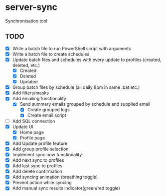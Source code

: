 # server-sync
Synchronisation tool

## TODO

- [x] Write a batch file to run PowerShell script with arguments  
- [x] Write a batch file to create schedules  
- [x] Update batch files and schedules with every update to profiles (created, deleted, etc.)  
    - [x] Created
    - [x] Deleted
    - [x] Updated
- [x] Group batch files by schedule (all daily 8pm in same .bat etc.)
- [x] Add filters/masks  
- [x] Add emailing functionality  
    -[x] Send summary emails grouped by schedule and supplied email
        -[x] Create grouped logs
        -[x] Create email script
- [ ] Add SQL connection  
- [x] Update UI
    -[x] Home page
    -[x] Profile page
- [x] Add Update profile feature
- [x] Add group profile selection
- [x] Implement sync now functionality
- [x] Add next sync to profiles
- [x] Add last sync to profiles
- [x] Add delete confirmation
- [x] Add syncing animation (breathing toggle)
- [x] Prevent action while syncing
- [x] Add manual sync results indicator(green/red toggle)
